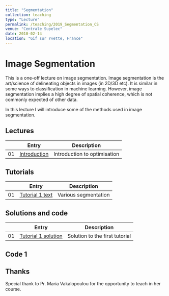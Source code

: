 ```yaml
---
title: "Segmentation"
collection: teaching
type: "Lecture"
permalink: /teaching/2019_Segmentation_CS
venue: "Centrale Supelec"
date: 2010-02-14
location: "Gif sur Yvette, France"
---
```


Image Segmentation
===============

This is a one-off lecture on image segmentation. Image segmentation is
the art/science of delineating objects in images (in 2D/3D etc). It is
similar in some ways to classification in machine learning. However,
image segmentation implies a high degree of spatial coherence, which
is not commonly expected of other data.

In this lecture I will introduce some of the methods used in image segmentation.

Lectures
--------

|  | Entry                                                  | Description                                                 |
|--| --------                                               |------------------------------------------------------------ |
|01| [Introduction](/files/Segmentation_2019.pdf)           | Introduction to optimisation                                |


Tutorials
---------

|  | Entry                                                  | Description                                                 |
|--| --------                                               |------------------------------------------------------------ |
|01| [Tutorial 1 text](/files/Segmentation_Tutorial.ipynb)              | Various segmentation                   |


Solutions and code
---------

|  | Entry                                                  | Description                                                 |
|--| --------                                               |------------------------------------------------------------ |
|01| [Tutorial 1 solution](/files/Tutorial_segmentation_en-solution.pdf)         | Solution to the first tutorial |


Code 1
------





Thanks
------

Special thank to Pr. Maria Vakalopoulou for the opportunity to teach
in her course.



